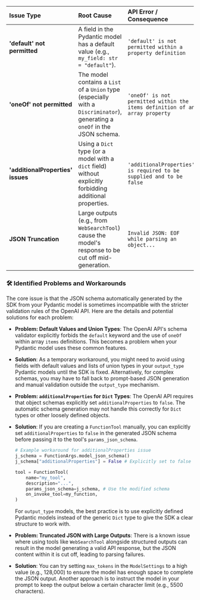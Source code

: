 
| Issue Type | Root Cause | API Error / Consequence |
| :--- | :--- | :--- |
| **'default' not permitted** | A field in the Pydantic model has a default value (e.g., `my_field: str = "default"`). | `'default' is not permitted within a property definition` |
| **'oneOf' not permitted** | The model contains a `List` of a `Union` type (especially with a `Discriminator`), generating a `oneOf` in the JSON schema. | `'oneOf' is not permitted within the items definition of an array property` |
| **'additionalProperties' issues** | Using a `Dict` type (or a model with a `dict` field) without explicitly forbidding additional properties. | `'additionalProperties' is required to be supplied and to be false` |
| **JSON Truncation** | Large outputs (e.g., from `WebSearchTool`) cause the model's response to be cut off mid-generation. | `Invalid JSON: EOF while parsing an object...` |

### 🛠️ Identified Problems and Workarounds

The core issue is that the JSON schema automatically generated by the SDK from your Pydantic model is sometimes incompatible with the stricter validation rules of the OpenAI API. Here are the details and potential solutions for each problem:

- **Problem: Default Values and Union Types**: The OpenAI API's schema validator explicitly forbids the `default` keyword and the use of `oneOf` within array `items` definitions. This becomes a problem when your Pydantic model uses these common features.
- **Solution**: As a temporary workaround, you might need to avoid using fields with default values and lists of union types in your `output_type` Pydantic models until the SDK is fixed. Alternatively, for complex schemas, you may have to fall back to prompt-based JSON generation and manual validation outside the `output_type` mechanism.

- **Problem: `additionalProperties` for `Dict` Types**: The OpenAI API requires that object schemas explicitly set `additionalProperties` to `false`. The automatic schema generation may not handle this correctly for `Dict` types or other loosely defined objects.
- **Solution**: If you are creating a `FunctionTool` manually, you can explicitly set `additionalProperties` to `false` in the generated JSON schema before passing it to the tool's `params_json_schema`.
    ```python
    # Example workaround for additionalProperties issue
    j_schema = FunctionArgs.model_json_schema()
    j_schema["additionalProperties"] = False # Explicitly set to false

    tool = FunctionTool(
        name="my_tool",
        description="...",
        params_json_schema=j_schema, # Use the modified schema
        on_invoke_tool=my_function,
    )
    ```
    For `output_type` models, the best practice is to use explicitly defined Pydantic models instead of the generic `Dict` type to give the SDK a clear structure to work with.

- **Problem: Truncated JSON with Large Outputs**: There is a known issue where using tools like `WebSearchTool` alongside structured outputs can result in the model generating a valid API response, but the JSON content within it is cut off, leading to parsing failures.
- **Solution**: You can try setting `max_tokens` in the `ModelSettings` to a high value (e.g., 128,000) to ensure the model has enough space to complete the JSON output. Another approach is to instruct the model in your prompt to keep the output below a certain character limit (e.g., 5500 characters).

